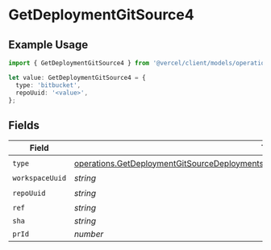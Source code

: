 # GetDeploymentGitSource4

## Example Usage

```typescript
import { GetDeploymentGitSource4 } from '@vercel/client/models/operations';

let value: GetDeploymentGitSource4 = {
  type: 'bitbucket',
  repoUuid: '<value>',
};
```

## Fields

| Field           | Type                                                                                                                                                                                                 | Required           | Description |
| --------------- | ---------------------------------------------------------------------------------------------------------------------------------------------------------------------------------------------------- | ------------------ | ----------- |
| `type`          | [operations.GetDeploymentGitSourceDeploymentsResponse200ApplicationJSONResponseBody24Type](../../models/operations/getdeploymentgitsourcedeploymentsresponse200applicationjsonresponsebody24type.md) | :heavy_check_mark: | N/A         |
| `workspaceUuid` | _string_                                                                                                                                                                                             | :heavy_minus_sign: | N/A         |
| `repoUuid`      | _string_                                                                                                                                                                                             | :heavy_check_mark: | N/A         |
| `ref`           | _string_                                                                                                                                                                                             | :heavy_minus_sign: | N/A         |
| `sha`           | _string_                                                                                                                                                                                             | :heavy_minus_sign: | N/A         |
| `prId`          | _number_                                                                                                                                                                                             | :heavy_minus_sign: | N/A         |
